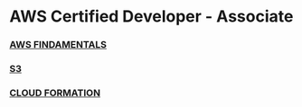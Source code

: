 # AWS Certified Developer - Associate

###  [AWS FINDAMENTALS](https://github.com/clancinio/aws-certified-developer-accociate/blob/main/AWS%20FUNDAMENTALS.md)

###  [S3](https://github.com/clancinio/aws-certified-developer-accociate/blob/main/S3.md)

###  [CLOUD FORMATION](https://github.com/clancinio/aws-certified-developer-accociate/blob/main/cloud-formation.md)

